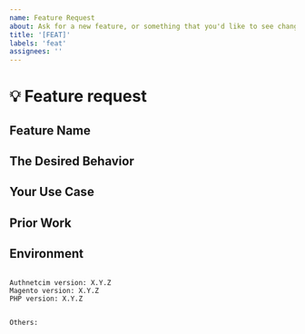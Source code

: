 ```yaml
---
name: Feature Request
about: Ask for a new feature, or something that you'd like to see changed.
title: '[FEAT]'
labels: 'feat'
assignees: ''
---
```


<!--
PLEASE HELP US PROCESS GITHUB ISSUES FASTER BY PROVIDING THE FOLLOWING INFORMATION.

ISSUES MISSING IMPORTANT INFORMATION MAY BE CLOSED WITHOUT INVESTIGATION.
-->

# :bulb: Feature request

## Feature Name
<!-- Naming is hard, what do YOU call this feature? -->


## The Desired Behavior
<!-- Please describe, in as much detail as you can, what you'd like to see happen. -->


## Your Use Case
<!-- Please try to format as "As a {role}, I'd like to be able to do {x}. -->


## Prior Work
<!-- If you got this idea from somewhere, please indicate where you got it from. -->


## Environment

<pre><code>
Authnetcim version: X.Y.Z
Magento version: X.Y.Z 
PHP version: X.Y.Z 
<!-- Check whether this is still an issue in the most recent Authnetcim version -->

Others:
<!-- Anything else relevant?  Operating system version, IDE, package manager, HTTP server, ... -->
</code></pre>